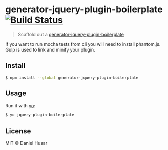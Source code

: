# generator-jquery-plugin-boilerplate [![Build Status](https://travis-ci.org/danielhusar/generator-jquery-plugin-boilerplate.svg?branch=master)](https://travis-ci.org/danielhusar/generator-jquery-plugin-boilerplate)

> Scaffold out a [generator-jquery-plugin-boilerplate](https://github.com/danielhusar/generator-jquery-plugin-boilerplate)

If you want to run mocha tests from cli you will need to install phantom.js.
Gulp is used to link and minify your plugin.

## Install

```sh
$ npm install --global generator-jquery-plugin-boilerplate
```


## Usage

Run it with [yo](https://github.com/yeoman/yo):

```sh
$ yo jquery-plugin-boilerplate
```


## License

MIT © Daniel Husar
